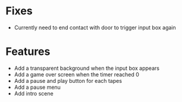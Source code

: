 # Fixes
- Currently need to end contact with door to trigger input box again

# Features
- Add a transparent background when the input box appears
- Add a game over screen when the timer reached 0
- Add a pause and play button for each tapes
- Add a pause menu
- Add intro scene
